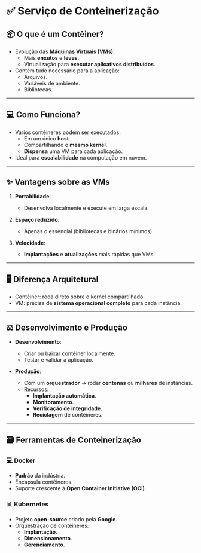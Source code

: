 # ✅ Serviço de Conteinerização

## &#x1F4E6; O que é um Contêiner?
- Evolução das **Máquinas Virtuais (VMs)**:
  - Mais **enxutos** e **leves**.
  - Virtualização para **executar aplicativos distribuídos**.
- Contém tudo necessário para a aplicação:
  - Arquivos.
  - Variáveis de ambiente.
  - Bibliotecas.

---

## &#x1F4BB; Como Funciona?
- Vários contêineres podem ser executados:
  - Em um único **host**.
  - Compartilhando o **mesmo kernel**.
  - **Dispensa** uma VM para cada aplicação.
- Ideal para **escalabilidade** na computação em nuvem.

---

## &#x2728; Vantagens sobre as VMs

1. **Portabilidade**:
   - Desenvolva localmente e execute em larga escala.
   
2. **Espaço reduzido**:
   - Apenas o essencial (bibliotecas e binários mínimos).

3. **Velocidade**:
   - **Implantações** e **atualizações** mais rápidas que VMs.

---

## &#x1F5A5;&#xFE0F; Diferença Arquitetural
- Contêiner: roda direto sobre o kernel compartilhado.
- VM: precisa de **sistema operacional completo** para cada instância.

---

## &#x2696;&#xFE0F; Desenvolvimento e Produção

- **Desenvolvimento**:
  - Criar ou baixar contêiner localmente.
  - Testar e validar a aplicação.

- **Produção**:
  - Com um **orquestrador** → rodar **centenas** ou **milhares** de instâncias.
  - Recursos:
    - **Implantação automática**.
    - **Monitoramento**.
    - **Verificação de integridade**.
    - **Reciclagem** de contêineres.

---

## &#x1F5C3;&#xFE0F; Ferramentas de Conteinerização

### &#x1F4BB; Docker
- **Padrão** da indústria.
- Encapsula contêineres.
- Suporte crescente à **Open Container Initiative (OCI)**.

### &#x1F4CA; Kubernetes
- Projeto **open-source** criado pela **Google**.
- Orquestração de contêineres:
  - **Implantação**.
  - **Dimensionamento**.
  - **Gerenciamento**.

